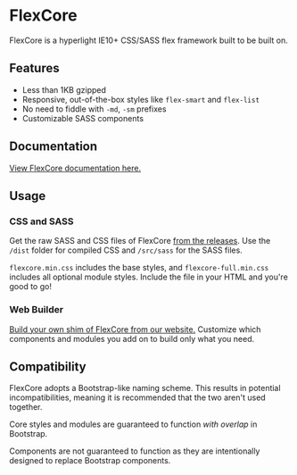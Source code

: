 # FlexCore
FlexCore is a hyperlight IE10+ CSS/SASS flex framework built to be built on.

## Features
- Less than 1KB gzipped
- Responsive, out-of-the-box styles like `flex-smart` and `flex-list`
- No need to fiddle with `-md`, `-sm` prefixes
- Customizable SASS components

## Documentation
[View FlexCore documentation here.](https://sdbagel.com/FlexCore)

## Usage

### CSS and SASS
Get the raw SASS and CSS files of FlexCore [from the releases](https://github.com/SDBagel/FlexCore/releases). Use the `/dist` folder for compiled CSS and `/src/sass` for the SASS files.

`flexcore.min.css` includes the base styles, and `flexcore-full.min.css` includes all optional module styles. Include the file in your HTML and you're good to go!

### Web Builder
[Build your own shim of FlexCore from our website.](https://sdbagel.com/FlexCore/builder) Customize which components and modules you add on to build only what you need.

## Compatibility
FlexCore adopts a Bootstrap-like naming scheme. This results in potential incompatibilities, meaning it is recommended that the two aren't used together.

Core styles and modules are guaranteed to function *with overlap* in Bootstrap.

Components are not guaranteed to function as they are intentionally designed to replace Bootstrap components.
